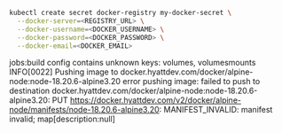```bash
kubectl create secret docker-registry my-docker-secret \
  --docker-server=<REGISTRY_URL> \
  --docker-username=<DOCKER_USERNAME> \
  --docker-password=<DOCKER_PASSWORD> \
  --docker-email=<DOCKER_EMAIL>
```
jobs:build config contains unknown keys: volumes, volumesmounts
INFO[0022] Pushing image to docker.hyattdev.com/docker/alpine-node:node-18.20.6-alpine3.20 
error pushing image: failed to push to destination docker.hyattdev.com/docker/alpine-node:node-18.20.6-alpine3.20: PUT https://docker.hyattdev.com/v2/docker/alpine-node/manifests/node-18.20.6-alpine3.20: MANIFEST_INVALID: manifest invalid; map[description:null]
